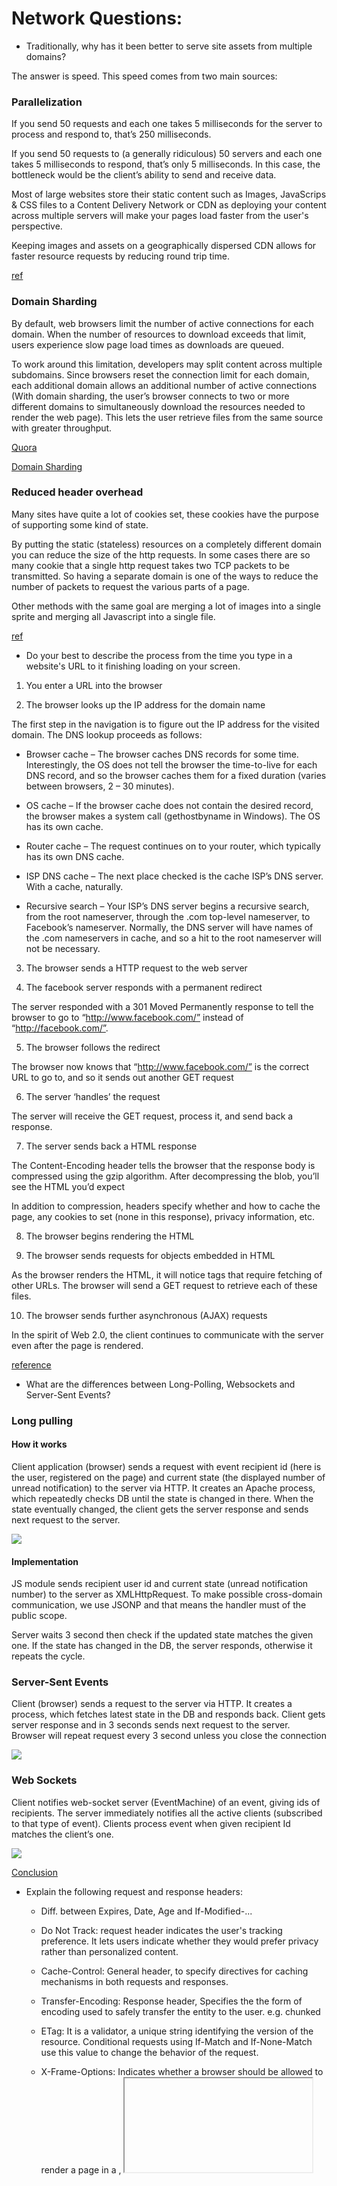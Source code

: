 # Network Questions:

* Traditionally, why has it been better to serve site assets from multiple domains?

The answer is speed. This speed comes from two main sources:

### Parallelization

If you send 50 requests and each one takes 5 milliseconds for the server to process and respond to, that’s 250 milliseconds.

If you send 50 requests to (a generally ridiculous) 50 servers and each one takes 5 milliseconds to respond, that’s only 5 milliseconds. In this case, the bottleneck would be the client’s ability to send and receive data.

Most of large websites store their static content such as Images, JavaScrips & CSS files to a Content Delivery Network or CDN as deploying your content across multiple servers will make your pages load faster from the user's perspective.

Keeping images and assets on a geographically dispersed CDN allows for faster resource requests by reducing round trip time. 

[ref](https://travishorn.com/why-it-is-better-to-serve-site-assets-from-multiple-domains-972a2bf69d71)

### Domain Sharding

By default, web browsers limit the number of active connections for each domain. When the number of resources to download exceeds that limit, users experience slow page load times as downloads are queued. 

To work around this limitation, developers may split content across multiple subdomains. Since browsers reset the connection limit for each domain, each additional domain allows an additional number of active connections (With domain sharding, the user’s browser connects to two or more different domains to simultaneously download the resources needed to render the web page). This lets the user retrieve files from the same source with greater throughput.

[Quora](https://www.quora.com/Traditionally-why-has-it-been-better-to-serve-site-assets-from-multiple-domains)

[Domain Sharding](https://blog.stackpath.com/glossary/domain-sharding/)

### Reduced header overhead

Many sites have quite a lot of cookies set, these cookies have the purpose of supporting some kind of state.

By putting the static (stateless) resources on a completely different domain you can reduce the size of the http requests. In some cases there are so many cookie that a single http request takes two TCP packets to be transmitted. So having a separate domain is one of the ways to reduce the number of packets to request the various parts of a page.

Other methods with the same goal are merging a lot of images into a single sprite and merging all Javascript into a single file.

[ref](https://webmasters.stackexchange.com/questions/25087/what-is-the-advantage-to-hosting-static-resources-on-a-separate-domain)

* Do your best to describe the process from the time you type in a website's URL to it finishing loading on your screen.

1. You enter a URL into the browser

2. The browser looks up the IP address for the domain name

The first step in the navigation is to figure out the IP address for the visited domain. The DNS lookup proceeds as follows:

- Browser cache – The browser caches DNS records for some time. Interestingly, the OS does not tell the browser the time-to-live for each DNS record, and so the browser caches them for a fixed duration (varies between browsers, 2 – 30 minutes).

- OS cache – If the browser cache does not contain the desired record, the browser makes a system call (gethostbyname in Windows). The OS has its own cache.

- Router cache – The request continues on to your router, which typically has its own DNS cache.

- ISP DNS cache – The next place checked is the cache ISP’s DNS server. With a cache, naturally.

- Recursive search – Your ISP’s DNS server begins a recursive search, from the root nameserver, through the .com top-level nameserver, to Facebook’s nameserver. Normally, the DNS server will have names of the .com nameservers in cache, and so a hit to the root nameserver will not be necessary.

3. The browser sends a HTTP request to the web server

4. The facebook server responds with a permanent redirect

The server responded with a 301 Moved Permanently response to tell the browser to go to “http://www.facebook.com/” instead of “http://facebook.com/”.

5. The browser follows the redirect

The browser now knows that “http://www.facebook.com/” is the correct URL to go to, and so it sends out another GET request

6. The server ‘handles’ the request

The server will receive the GET request, process it, and send back a response.

7. The server sends back a HTML response

The Content-Encoding header tells the browser that the response body is compressed using the gzip algorithm. After decompressing the blob, you’ll see the HTML you’d expect

In addition to compression, headers specify whether and how to cache the page, any cookies to set (none in this response), privacy information, etc.

8. The browser begins rendering the HTML

9. The browser sends requests for objects embedded in HTML

As the browser renders the HTML, it will notice tags that require fetching of other URLs. The browser will send a GET request to retrieve each of these files.

10. The browser sends further asynchronous (AJAX) requests

In the spirit of Web 2.0, the client continues to communicate with the server even after the page is rendered.

[reference](http://igoro.com/archive/what-really-happens-when-you-navigate-to-a-url/)

* What are the differences between Long-Polling, Websockets and Server-Sent Events?

### Long pulling 

#### How it works

Client application (browser) sends a request with event recipient id (here is the user, registered on the page) and current state (the displayed number of unread notification) to the server via HTTP. It creates an Apache process, which repeatedly checks DB until the state is changed in there. When the state eventually changed, the client gets the server response and sends next request to the server.

![](http://dsheiko.com/download//000000123/longpolling-architecture.png)

#### Implementation

JS module sends recipient user id and current state (unread notification number) to the server as XMLHttpRequest. To make possible cross-domain communication, we use JSONP and that means the handler must of the public scope.

Server waits 3 second then check if the updated state matches the given one. If the state has changed in the DB, the server responds, otherwise it repeats the cycle.

### Server-Sent Events

Client (browser) sends a request to the server via HTTP. It creates a process, which fetches latest state in the DB and responds back. Client gets server response and in 3 seconds sends next request to the server. Browser will repeat request every 3 second unless you close the connection

![](http://dsheiko.com/download//000000123/sse-architecture.png)

### Web Sockets

Client notifies web-socket server (EventMachine) of an event, giving ids of recipients. The server immediately notifies all the active clients (subscribed to that type of event). Clients process event when given recipient Id matches the client’s one.

![](http://dsheiko.com/download//000000123/websocket-architecture.png)

[Conclusion](http://dsheiko.com/weblog/websockets-vs-sse-vs-long-polling)

* Explain the following request and response headers:

  * Diff. between Expires, Date, Age and If-Modified-...

  * Do Not Track: request header indicates the user's tracking preference. It lets users indicate whether they would prefer privacy rather than personalized content.

  * Cache-Control: General header, to specify directives for caching mechanisms in both requests and responses.

  * Transfer-Encoding: Response header, Specifies the the form of encoding used to safely transfer the entity to the user. e.g. chunked

  * ETag: It is a validator, a unique string identifying the version of the resource. Conditional requests using If-Match and If-None-Match use this value to change the behavior of the request.

  * X-Frame-Options: Indicates whether a browser should be allowed to render a page in a <frame>, <iframe> or <object>

[ref](https://developer.mozilla.org/en-US/docs/Web/HTTP/Headers)

* What are HTTP methods? List all HTTP methods that you know, and explain them.

GET: requests a representation of the specified resource, retrieve data.

POST: sends data to the server. The type of the body of the request is indicated by the Content-Type header.

PUT: creates a new resource or replaces a representation of the target resource with the request payload. Idempotent: calling it once or several times successively has the same effect (that is no side effect), where successive identical POST may have additional effects, like passing an order several times.

DELETE: deletes the specified resource. Idempotent.

PATCH: applies partial modifications to a resource. Not idempotent.

(below not included in RESTful)

HEAD: requests the headers that are returned if the specified resource would be requested with an HTTP GET method (ignore the body of a GET request). Such a request can be done before deciding to download a large resource to save bandwidth, for example.

CONNECT: starts two-way communications with the requested resource. It can be used to open a tunnel.

OPTIONS: to describe the communication options for the target resource. The client can specify a URL for the OPTIONS method, or an asterisk (*) to refer to the entire server.

Examples: (1) To find out which request methods a server supports, one can use curl and issue an OPTIONS request. (2) In CORS, a preflight request with the OPTIONS method is sent, so that the server can respond whether it is acceptable to send the request with these parameters.

TRACE: performs a message loop-back test along the path to the target resource, providing a useful debugging mechanism.